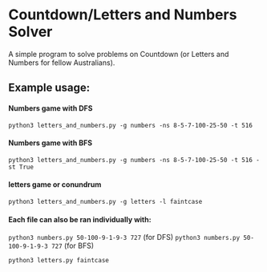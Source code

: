 # Countdown/Letters and Numbers Solver

A simple program to solve problems on Countdown (or Letters and Numbers for fellow Australians).

## Example usage:

#### Numbers game with DFS
`python3 letters_and_numbers.py -g numbers -ns 8-5-7-100-25-50 -t 516`
#### Numbers game with BFS
`python3 letters_and_numbers.py -g numbers -ns 8-5-7-100-25-50 -t 516 -st True`
#### letters game or conundrum
`python3 letters_and_numbers.py -g letters -l faintcase`

#### Each file can also be ran individually with:
`python3 numbers.py 50-100-9-1-9-3 727` (for DFS)
`python3 numbers.py 50-100-9-1-9-3 727` (for BFS)

`python3 letters.py faintcase`
